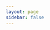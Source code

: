 ```yaml
---
layout: page
sidebar: false
---
```

<script setup>
import {
  VPTeamPage,
  VPTeamPageTitle,
  VPTeamMembers,
  VPTeamPageSection
} from 'vitepress/theme'

const members = [
  {
    avatar: 'https://www.github.com/yyx990803.png',
    name: 'Ayoub Otmani',
    title: 'Entraîneur et directeur technique',
    links: [
      { icon: 'twitter', link: '' }
    ]
  },
  {
    avatar: '8a3a9e8f.jpg',
    name: 'Bernardo Dupont',
    title: 'Entraîneur et directeur technique',
    links: [
      { icon: 'twitter', link: '' }
    ]
  },
  {
    avatar: 'https://www.github.com/yyx990803.png',
    name: 'Geoffrey Petri',
    title: 'Président',
  },
  {
    avatar: 'https://www.github.com/yyx990803.png',
    name: 'Cyrille Protière',
    title: 'Secrétaire',
  },
  {
    avatar: 'https://www.github.com/yyx990803.png',
    name: 'Dragos Mocanu',
    title: 'Trésorier',
  },
  {
    avatar: 'd2e20ad1.jpg',
    name: 'Laurent Galin',
    title: 'Membre CA',
  },
]
</script>

<VPTeamPage>
  <VPTeamPageTitle>
    <template #title>
      Notre équipe
    </template>
    <template #lead>
      Ils ne portent pas tous un kimono, mais chacun a sa mission spéciale.
      Professeurs, bénévoles, maîtres de l’ombre...<br/>
      faîtes connaissance avec notre équipe.
    </template>
  </VPTeamPageTitle>
  <VPTeamMembers size="medium" :members />
  <VPTeamPageSection>
    <template #title>Informations du club</template>
    <template #lead>Voir les <a href="/docs/legal/">informations administratives</a></template>
    <template #members>
    </template>
  </VPTeamPageSection>
</VPTeamPage>